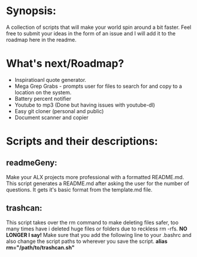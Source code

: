 # Synopsis:
A collection of scripts that will make your world spin around a bit faster.
Feel free to submit your ideas in the form of an issue and I will add it to the roadmap here in the readme.
# What's next/Roadmap?
* Inspiratioanl quote generator.
* Mega Grep Grabs - prompts user for files to search for and copy to a location on the system.
* Battery percent notifier
* Youtube to mp3 (Done but having issues with youtube-dl)
* Easy git cloner (personal and public)
* Document scanner and copier

# Scripts and their descriptions:

## readmeGeny:
Make your ALX projects more professional with a formatted README.md. This script 
generates a README.md after asking the user for the number of questions. It gets
it's basic format from the template.md file.

## trashcan:
This script takes over the rm command to make deleting files safer, too many times
have i deleted huge files or folders due to reckless rm -rfs. **NO LONGER I say!**
Make sure that you add the following line to your .bashrc and also change the script paths
to wherever you save the script.
**alias rm="/path/to/trashcan.sh"**

